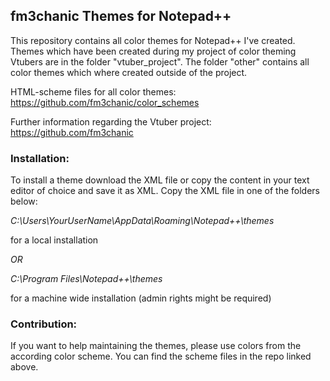 ## fm3chanic Themes for Notepad++

This repository contains all color themes for Notepad++ I've created.
Themes which have been created during my project of color theming Vtubers are in the folder "vtuber_project". The folder "other" contains all color themes which where created outside of the project.

HTML-scheme files for all color themes: https://github.com/fm3chanic/color_schemes

Further information regarding the Vtuber project: https://github.com/fm3chanic

### Installation:

To install a theme download the XML file or copy the content in your text editor of choice and save it as XML. 
Copy the XML file in one of the folders below:

*C:\Users\YourUserName\AppData\Roaming\Notepad++\themes*

for a local installation

*OR*

*C:\Program Files\Notepad++\themes*

for a machine wide installation (admin rights might be required)

### Contribution:

If you want to help maintaining the themes, please use colors from the according color scheme. You can find the scheme files in the repo linked above.